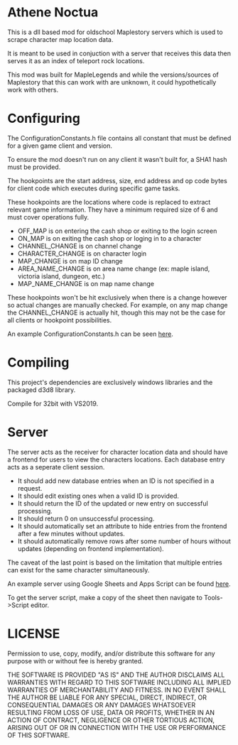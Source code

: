 # Athene Noctua
This is a dll based mod for oldschool Maplestory servers which is used to scrape character map location data.

It is meant to be used in conjuction with a server that receives this data then serves it as an index of teleport rock locations.

This mod was built for MapleLegends and while the versions/sources of Maplestory that this can work with are unknown, it could hypothetically work with others.

# Configuring
The ConfigurationConstants.h file contains all constant that must be defined for a given game client and version.

To ensure the mod doesn't run on any client it wasn't built for, a SHA1 hash must be provided.

The hookpoints are the start address, size, end address and op code bytes for client code which executes during specific game tasks.

These hookpoints are the locations where code is replaced to extract relevant game information. 
They have a minimum required size of 6 and must cover operations fully.

* OFF_MAP is on entering the cash shop or exiting to the login screen
* ON_MAP is on exiting the cash shop or loging in to a character
* CHANNEL_CHANGE is on channel change
* CHARACTER_CHANGE is on character login
* MAP_CHANGE is on map ID change
* AREA_NAME_CHANGE is on area name change (ex: maple island, victoria island, dungeon, etc.)
* MAP_NAME_CHANGE is on map name change

These hookpoints won't be hit exclusively when there is a change however so actual changes are manually checked.
For example, on any map change the CHANNEL_CHANGE is actually hit, though this may not be the case for all clients or hookpoint possibilities.

An example ConfigurationConstants.h can be seen [here](https://drive.google.com/file/d/1KEMAgNg8IbhrFRHXzklYVnxt2jsiqcUs/view).

# Compiling
This project's dependencies are exclusively windows libraries and the packaged d3d8 library.

Compile for 32bit with VS2019.

# Server
The server acts as the receiver for character location data and should have a frontend for users to view the characters locations. Each database entry acts as a seperate client session.
* It should add new database entries when an ID is not specified in a request. 
* It should edit existing ones when a valid ID is provided. 
* It should return the ID of the updated or new entry on successful processing.
* It should return 0 on unsuccessful processing.
* It should automatically set an attribute to hide entries from the frontend after a few minutes without updates.
* It should automatically remove rows after some number of hours without updates (depending on frontend implementation).

The caveat of the last point is based on the limitation that multiple entries can exist for the same character simultaneously.

An example server using Google Sheets and Apps Script can be found [here](https://docs.google.com/spreadsheets/d/1j0O5MKdWuDezclsS6xD2Soje6PHYGriu9NWVrOV_dFs/edit#gid=584115897).

To get the server script, make a copy of the sheet then navigate to Tools->Script editor.

# LICENSE 
Permission to use, copy, modify, and/or distribute this software for any purpose with or without fee is hereby granted.

THE SOFTWARE IS PROVIDED "AS IS" AND THE AUTHOR DISCLAIMS ALL WARRANTIES WITH REGARD TO THIS SOFTWARE INCLUDING ALL IMPLIED WARRANTIES OF MERCHANTABILITY AND FITNESS. IN NO EVENT SHALL THE AUTHOR BE LIABLE FOR ANY SPECIAL, DIRECT, INDIRECT, OR CONSEQUENTIAL DAMAGES OR ANY DAMAGES WHATSOEVER RESULTING FROM LOSS OF USE, DATA OR PROFITS, WHETHER IN AN ACTION OF CONTRACT, NEGLIGENCE OR OTHER TORTIOUS ACTION, ARISING OUT OF OR IN CONNECTION WITH THE USE OR PERFORMANCE OF THIS SOFTWARE.
